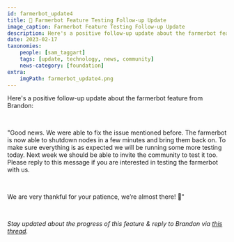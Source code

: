 ```yaml
---
id: farmerbot_update4
title: 🤖 Farmerbot Feature Testing Follow-up Update
image_caption: Farmerbot Feature Testing Follow-up Update
description: Here's a positive follow-up update about the farmerbot feature from Brandon!
date: 2023-02-17
taxonomies:
    people: [sam_taggart]
    tags: [update, technology, news, community]
    news-category: [foundation]
extra:
    imgPath: farmerbot_update4.png
---
```


<!-- *"This article was originally published by Victoria Obeegadoo a former member of ThreeFold Foundation."* -->

Here's a positive follow-up update about the farmerbot feature from Brandon:

<br/>

"Good news. We were able to fix the issue mentioned before. The farmerbot is now able to shutdown nodes in a few minutes and bring them back on. To make sure everything is as expected we will be running some more testing today. Next week we should be able to invite the community to test it too. Please reply to this message if you are interested in testing the farmerbot with us.

<br/>

We are very thankful for your patience, we’re almost there! 💪" 

<br/>

_Stay updated about the progress of this feature & reply to Brandon via [this thread](https://forum.threefold.io/t/tfgrid-power-management-feature-for-3-8-1/3721/18)._